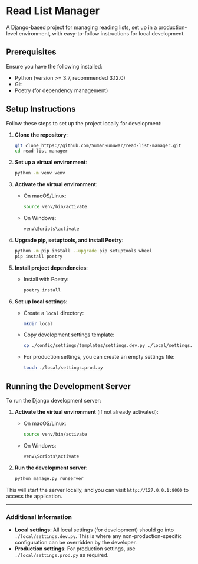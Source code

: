 # Read List Manager

A Django-based project for managing reading lists, set up in a production-level environment, with easy-to-follow instructions for local development.

## Prerequisites

Ensure you have the following installed:

- Python (version >= 3.7, recommended 3.12.0)
- Git
- Poetry (for dependency management)

## Setup Instructions

Follow these steps to set up the project locally for development:

1. **Clone the repository**:
    ```bash
    git clone https://github.com/SumanSunuwar/read-list-manager.git
    cd read-list-manager
    ```

2. **Set up a virtual environment**:
    ```bash
    python -m venv venv
    ```

3. **Activate the virtual environment**:
    - On macOS/Linux:
      ```bash
      source venv/bin/activate
      ```
    - On Windows:
      ```bash
      venv\Scripts\activate
      ```

4. **Upgrade pip, setuptools, and install Poetry**:
    ```bash
    python -m pip install --upgrade pip setuptools wheel
    pip install poetry
    ```

5. **Install project dependencies**:
    - Install with Poetry:
      ```bash
      poetry install
      ```

6. **Set up local settings**:
    - Create a `local` directory:
      ```bash
      mkdir local
      ```
    - Copy development settings template:
      ```bash
      cp ./config/settings/templates/settings.dev.py ./local/settings.dev.py
      ```
    - For production settings, you can create an empty settings file:
      ```bash
      touch ./local/settings.prod.py
      ```

## Running the Development Server

To run the Django development server:

1. **Activate the virtual environment** (if not already activated):
    - On macOS/Linux:
      ```bash
      source venv/bin/activate
      ```
    - On Windows:
      ```bash
      venv\Scripts\activate
      ```

2. **Run the development server**:
    ```bash
    python manage.py runserver
    ```

This will start the server locally, and you can visit `http://127.0.0.1:8000` to access the application.

---

### Additional Information

- **Local settings**: All local settings (for development) should go into `./local/settings.dev.py`. This is where any non-production-specific configuration can be overridden by the developer.
- **Production settings**: For production settings, use `./local/settings.prod.py` as required.

